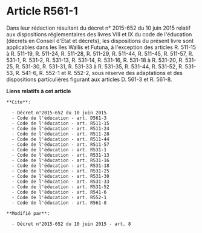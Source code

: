 # Article R561-1

Dans leur rédaction résultant du décret n° 2015-652 du 10 juin 2015 relatif aux dispositions réglementaires des livres VIII
et IX du code de l'éducation (décrets en Conseil d'Etat et décrets), les dispositions du présent livre sont applicables dans
les îles Wallis et Futuna, à l'exception des articles R. 511-15 à R. 511-19, R. 511-24, R. 511-28, R. 511-29, R. 511-44, R.
511-45, R. 511-57, R. 531-1, R. 531-2, R. 531-13, R. 531-14, R. 531-16, R. 531-18 à R. 531-20, R. 531-25, R. 531-30, R.
531-31, R. 531-33 à R. 531-35, R. 531-44, R. 531-52, R. 531-53, R. 541-6, R. 552-1 et R. 552-2, sous réserve des adaptations
et des dispositions particulières figurant aux articles D. 561-3 et R. 561-8.

**Liens relatifs à cet article**

	**Cite**:

	  - Décret n°2015-652 du 10 juin 2015
	  - Code de l'éducation - art. D561-3
	  - Code de l'éducation - art. R511-15
	  - Code de l'éducation - art. R511-24
	  - Code de l'éducation - art. R511-28
	  - Code de l'éducation - art. R511-44
	  - Code de l'éducation - art. R511-57
	  - Code de l'éducation - art. R531-1
	  - Code de l'éducation - art. R531-13
	  - Code de l'éducation - art. R531-16
	  - Code de l'éducation - art. R531-18
	  - Code de l'éducation - art. R531-25
	  - Code de l'éducation - art. R531-30
	  - Code de l'éducation - art. R531-33
	  - Code de l'éducation - art. R531-52
	  - Code de l'éducation - art. R541-6
	  - Code de l'éducation - art. R552-1
	  - Code de l'éducation - art. R561-8

	**Modifié par**:

	  - Décret n°2015-652 du 10 juin 2015 - art. 8
